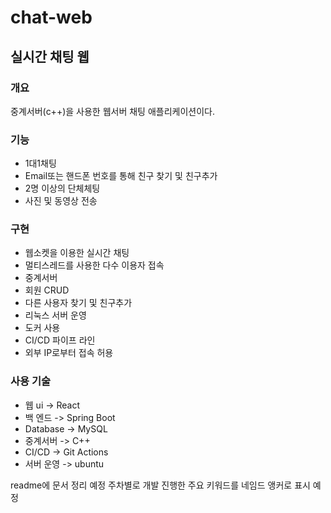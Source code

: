 # chat-web
## 실시간 채팅 웹

### 개요
중계서버(c++)을 사용한 웹서버 채팅 애플리케이션이다.

### 기능
- 1대1채팅
- Email또는 핸드폰 번호를 통해 친구 찾기 및 친구추가
- 2명 이상의 단체체팅
- 사진 및 동영상 전송
  
### 구현
- 웹소켓을 이용한 실시간 채팅
- 멀티스레드를 사용한 다수 이용자 접속
- 중계서버
- 회원 CRUD
- 다른 사용자 찾기 및 친구추가
- 리눅스 서버 운영
- 도커 사용
- CI/CD 파이프 라인
- 외부 IP로부터 접속 허용

### 사용 기술
- 웹 ui -> React
- 백 엔드 -> Spring Boot
- Database -> MySQL
- 중계서버 -> C++
- CI/CD -> Git Actions
- 서버 운영 -> ubuntu

readme에 문서 정리 예정
주차별로 개발 진행한 주요 키워드를 네임드 앵커로 표시 예정
